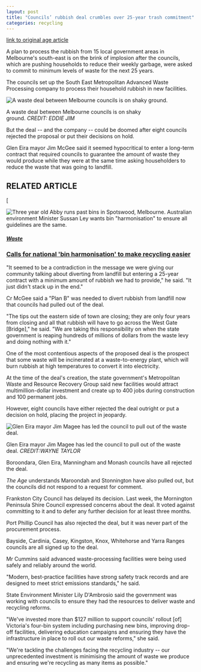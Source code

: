 ```yaml
---
layout: post
title: "Councils’ rubbish deal crumbles over 25-year trash commitment"
categories: recycling
---
```


[link to original age article](https://www.theage.com.au/politics/victoria/councils-dump-hypocritical-25-year-waste-deal-20220321-p5a6fc.html)


A plan to process the rubbish from 15 local government areas in Melbourne's south-east is on the brink of implosion after the councils, which are pushing households to reduce their weekly garbage, were asked to commit to minimum levels of waste for the next 25 years.

The councils set up the South East Metropolitan Advanced Waste Processing company to process their household rubbish in new facilities.

![A waste deal between Melbourne councils is on shaky ground. ](https://static.ffx.io/images/$zoom_0.136%2C$multiply_0.4431%2C$ratio_1.5%2C$width_756%2C$x_0%2C$y_0/t_crop_custom/q_86%2Cf_auto/34f296046e798cfb68c2e8afa54253c12c2564ab)

A waste deal between Melbourne councils is on shaky ground. *CREDIT: EDDIE JIM*

But the deal -- and the company -- could be doomed after eight councils rejected the proposal or put their decisions on hold.

Glen Eira mayor Jim McGee said it seemed hypocritical to enter a long-term contract that required councils to guarantee the amount of waste they would produce while they were at the same time asking householders to reduce the waste that was going to landfill.

RELATED ARTICLE
---------------

[

![Three year old Abby runs past bins in Spotswood, Melbourne. Australian environment Minister Sussan Ley wants bin "harmonisation" to ensure all guidelines are the same. ](https://static.ffx.io/images/$zoom_0.23643670462156732%2C$multiply_0.2842%2C$ratio_1.776846%2C$width_1059%2C$x_0%2C$y_79/t_crop_custom/q_86%2Cf_auto/bfc02a05469346376f67763d2b6338c72bba6052)


##### [Waste](https://www.theage.com.au/topic/waste-hup)

### [Calls for national 'bin harmonisation' to make recycling easier](https://www.theage.com.au/environment/sustainability/calls-for-national-bin-harmonisation-to-make-recycling-easier-20220215-p59wjk.html)

"It seemed to be a contradiction in the message we were giving our community talking about diverting from landfill but entering a 25-year contract with a minimum amount of rubbish we had to provide," he said. "It just didn't stack up in the end."

Cr McGee said a "Plan B" was needed to divert rubbish from landfill now that councils had pulled out of the deal.

"The tips out the eastern side of town are closing; they are only four years from closing and all that rubbish will have to go across the West Gate [Bridge]," he said. "We are taking this responsibility on when the state government is reaping hundreds of millions of dollars from the waste levy and doing nothing with it."

One of the most contentious aspects of the proposed deal is the prospect that some waste will be incinerated at a waste-to-energy plant, which will burn rubbish at high temperatures to convert it into electricity.

At the time of the deal's creation, the state government's Metropolitan Waste and Resource Recovery Group said new facilities would attract multimillion-dollar investment and create up to 400 jobs during construction and 100 permanent jobs.

However, eight councils have either rejected the deal outright or put a decision on hold, placing the project in jeopardy.

![Glen Eira mayor Jim Magee has led the council to pull out of the waste deal. ](https://static.ffx.io/images/$zoom_0.404%2C$multiply_0.4431%2C$ratio_1.5%2C$width_756%2C$x_26%2C$y_0/t_crop_custom/q_86%2Cf_auto/26fa8902d1cd209e30cca8fc1b226011453af389)

Glen Eira mayor Jim Magee has led the council to pull out of the waste deal. *CREDIT:WAYNE TAYLOR*

Boroondara, Glen Eira, Manningham and Monash councils have all rejected the deal.

*The Age* understands Maroondah and Stonnington have also pulled out, but the councils did not respond to a request for comment.

Frankston City Council has delayed its decision. Last week, the Mornington Peninsula Shire Council expressed concerns about the deal. It voted against committing to it and to defer any further decision for at least three months.

Port Phillip Council has also rejected the deal, but it was never part of the procurement process.

Bayside, Cardinia, Casey, Kingston, Knox, Whitehorse and Yarra Ranges councils are all signed up to the deal.

Mr Cummins said advanced waste-processing facilities were being used safely and reliably around the world.

"Modern, best-practice facilities have strong safety track records and are designed to meet strict emissions standards," he said.

State Environment Minister Lily D'Ambrosio said the government was working with councils to ensure they had the resources to deliver waste and recycling reforms.

"We've invested more than $127 million to support councils' rollout [of] Victoria's four-bin system including purchasing new bins, improving drop-off facilities, delivering education campaigns and ensuring they have the infrastructure in place to roll out our waste reforms," she said.

"We're tackling the challenges facing the recycling industry -- our unprecedented investment is minimising the amount of waste we produce and ensuring we're recycling as many items as possible."
